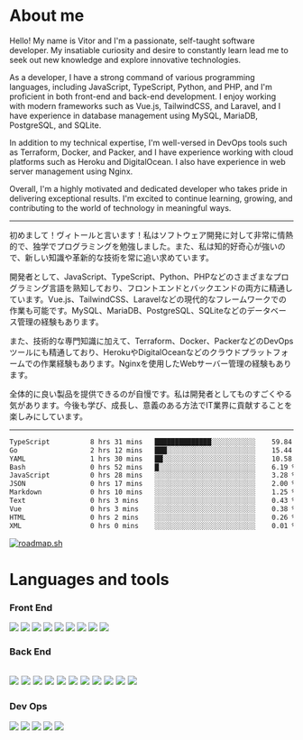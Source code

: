 # About me

Hello! My name is Vitor and I'm a passionate, self-taught software developer. My insatiable curiosity and desire to constantly learn lead me to seek out new knowledge and explore innovative technologies.

As a developer, I have a strong command of various programming languages, including JavaScript, TypeScript, Python, and PHP, and I'm proficient in both front-end and back-end development. I enjoy working with modern frameworks such as Vue.js, TailwindCSS, and Laravel, and I have experience in database management using MySQL, MariaDB, PostgreSQL, and SQLite.

In addition to my technical expertise, I'm well-versed in DevOps tools such as Terraform, Docker, and Packer, and I have experience working with cloud platforms such as Heroku and DigitalOcean. I also have experience in web server management using Nginx.

Overall, I'm a highly motivated and dedicated developer who takes pride in delivering exceptional results. I'm excited to continue learning, growing, and contributing to the world of technology in meaningful ways.

------

初めまして！ヴィトールと言います！私はソフトウェア開発に対して非常に情熱的で、独学でプログラミングを勉強しました。また、私は知的好奇心が強いので、新しい知識や革新的な技術を常に追い求めています。

開発者として、JavaScript、TypeScript、Python、PHPなどのさまざまなプログラミング言語を熟知しており、フロントエンドとバックエンドの両方に精通しています。Vue.js、TailwindCSS、Laravelなどの現代的なフレームワークでの作業も可能です。MySQL、MariaDB、PostgreSQL、SQLiteなどのデータベース管理の経験もあります。

また、技術的な専門知識に加えて、Terraform、Docker、PackerなどのDevOpsツールにも精通しており、HerokuやDigitalOceanなどのクラウドプラットフォームでの作業経験もあります。Nginxを使用したWebサーバー管理の経験もあります。

全体的に良い製品を提供できるのが自慢です。私は開発者としてものすごくやる気があります。今後も学び、成長し、意義のある方法でIT業界に貢献することを楽しみにしています。

------
<!--DEVTIMER:START-->
```txt
TypeScript          8 hrs 31 mins   ██████████████░░░░░░░░░░░    59.84 %
Go                  2 hrs 12 mins   ███░░░░░░░░░░░░░░░░░░░░░░    15.44 %
YAML                1 hrs 30 mins   ██░░░░░░░░░░░░░░░░░░░░░░░    10.58 %
Bash                0 hrs 52 mins   █░░░░░░░░░░░░░░░░░░░░░░░░    6.19 %
JavaScript          0 hrs 28 mins   ░░░░░░░░░░░░░░░░░░░░░░░░░    3.28 %
JSON                0 hrs 17 mins   ░░░░░░░░░░░░░░░░░░░░░░░░░    2.00 %
Markdown            0 hrs 10 mins   ░░░░░░░░░░░░░░░░░░░░░░░░░    1.25 %
Text                0 hrs 3 mins    ░░░░░░░░░░░░░░░░░░░░░░░░░    0.43 %
Vue                 0 hrs 3 mins    ░░░░░░░░░░░░░░░░░░░░░░░░░    0.38 %
HTML                0 hrs 2 mins    ░░░░░░░░░░░░░░░░░░░░░░░░░    0.26 %
XML                 0 hrs 0 mins    ░░░░░░░░░░░░░░░░░░░░░░░░░    0.01 %
```
<!--DEVTIMER:END-->

[![roadmap.sh](https://api.roadmap.sh/v1-badge/tall/649d07e9d99c9d67319eb772?variant=dark&roadmaps=golang%2Cbackend%2Cvue%2Cdevops)](https://roadmap.sh)

# Languages and tools

### Front End
![](https://img.shields.io/badge/html5-%23E34F26.svg?style=for-the-badge&logo=html5&logoColor=white)
![](https://img.shields.io/badge/css3-%231572B6.svg?style=for-the-badge&logo=css3&logoColor=white)
![](https://img.shields.io/badge/javascript-%23323330.svg?style=for-the-badge&logo=javascript&logoColor=%23F7DF1E)
![](https://img.shields.io/badge/typescript-%23007ACC.svg?style=for-the-badge&logo=typescript&logoColor=white)
![](https://img.shields.io/badge/vuejs-%2335495e.svg?style=for-the-badge&logo=vuedotjs&logoColor=%234FC08D)
![](https://img.shields.io/badge/Vuetify-1867C0?style=for-the-badge&logo=vuetify&logoColor=AEDDFF)
![](https://img.shields.io/badge/tailwindcss-%2338B2AC.svg?style=for-the-badge&logo=tailwind-css&logoColor=white)
![](https://img.shields.io/badge/bootstrap-%23563D7C.svg?style=for-the-badge&logo=bootstrap&logoColor=white)
![](https://img.shields.io/badge/jquery-%230769AD.svg?style=for-the-badge&logo=jquery&logoColor=white)


### Back End
![](https://img.shields.io/badge/php-%23777BB4.svg?style=for-the-badge&logo=php&logoColor=white)
![](https://img.shields.io/badge/elixir-%234B275F.svg?style=for-the-badge&logo=elixir&logoColor=white)
![](https://img.shields.io/badge/go-%2300ADD8.svg?style=for-the-badge&logo=go&logoColor=white)
![](https://img.shields.io/badge/python-3670A0?style=for-the-badge&logo=python&logoColor=ffdd54)
![](https://img.shields.io/badge/laravel-%23FF2D20.svg?style=for-the-badge&logo=laravel&logoColor=white)
![](https://img.shields.io/badge/fastify-%23000000.svg?style=for-the-badge&logo=fastify&logoColor=white)
![](https://img.shields.io/badge/mysql-%2300f.svg?style=for-the-badge&logo=mysql&logoColor=white)
![](https://img.shields.io/badge/MariaDB-003545?style=for-the-badge&logo=mariadb&logoColor=white)
![](https://img.shields.io/badge/postgres-%23316192.svg?style=for-the-badge&logo=postgresql&logoColor=white)
![](https://img.shields.io/badge/sqlite-%2307405e.svg?style=for-the-badge&logo=sqlite&logoColor=white)
![](https://img.shields.io/badge/docker-%230db7ed.svg?style=for-the-badge&logo=docker&logoColor=white)
---

### Dev Ops
![](https://img.shields.io/badge/terraform-%235835CC.svg?style=for-the-badge&logo=terraform&logoColor=white)
![](https://img.shields.io/badge/Packer-1DAEFF?style=for-the-badge&logo=packer&logoColor=white)
![](https://img.shields.io/badge/heroku-%23430098.svg?style=for-the-badge&logo=heroku&logoColor=white)
![](https://img.shields.io/badge/Cloudflare-F38020?style=for-the-badge&logo=Cloudflare&logoColor=white)
![](https://img.shields.io/badge/DigitalOcean-%230167ff.svg?style=for-the-badge&logo=digitalOcean&logoColor=white)

